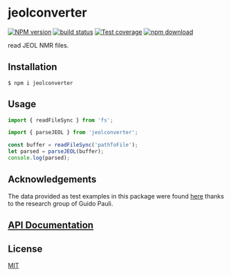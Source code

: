 # jeolconverter

[![NPM version][npm-image]][npm-url]
[![build status][ci-image]][ci-url]
[![Test coverage][codecov-image]][codecov-url]
[![npm download][download-image]][download-url]

read JEOL NMR files.

## Installation

`$ npm i jeolconverter`

## Usage

```js
import { readFileSync } from 'fs';

import { parseJEOL } from 'jeolconverter';

const buffer = readFileSync('pathToFile');
let parsed = parseJEOL(buffer);
console.log(parsed);
```

## Acknowledgements

The data provided as test examples in this package were found [here](https://dataverse.harvard.edu/dataverse/cenaptnmr) thanks to the research group of Guido Pauli.

## [API Documentation](https://cheminfo.github.io/jeolconverter/)

## License

[MIT](./LICENSE)

[npm-image]: https://img.shields.io/npm/v/jeolconverter.svg
[npm-url]: https://www.npmjs.com/package/jeolconverter
[ci-image]: https://github.com/cheminfo/jeolconverter/workflows/Node.js%20CI/badge.svg?branch=master
[ci-url]: https://github.com/cheminfo/jeolconverter/actions?query=workflow%3A%22Node.js+CI%22
[codecov-image]: https://img.shields.io/codecov/c/github/cheminfo/jeolconverter.svg
[codecov-url]: https://codecov.io/gh/cheminfo/jeolconverter
[download-image]: https://img.shields.io/npm/dm/jeolconverter.svg
[download-url]: https://www.npmjs.com/package/jeolconverter
